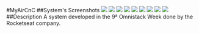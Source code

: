 #MyAirCnC
##System's Screenshots
![](https://drive.google.com/open?id=1vtiFSmzvctW3PFXuNysJ8O4LEZWJuppD)
![](https://drive.google.com/open?id=1GK7pdPURUBcu5hb41xGvpJXdHhGG9JUi)
![](https://drive.google.com/open?id=1tXL2SqMq1l5vEPREoMbh1IVCLlvyo3bS)
![](https://drive.google.com/open?id=1LLMwVmp4iiI_e0pCeJXLp13tK5icSd_A)
![](https://drive.google.com/open?id=1D6bNnYX6FsBvhS2tCYa9Cs8Q81BIXmu6)
![](https://drive.google.com/open?id=1BmI1AFpYNcJP0nZL5mPrI8Q2dUL7H-Iz)
![](https://drive.google.com/open?id=1S2sihF2abbM_uRPieTri5Ih9bzqrKAZd)
![](https://drive.google.com/open?id=11dZOEEtuR1Xcvi9ZzNoTVJJ2CnawLibA)
![](https://drive.google.com/open?id=1OloiUZzLxLq0mlHIzIdZVmrdw3NZtNaB)
##Description
A system developed in the 9ª Omnistack Week done by the Rocketseat company.
